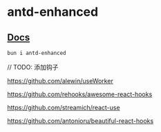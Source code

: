 # antd-enhanced

## [Docs](https://release--6745c45c72a4cfd55c774d3f.chromatic.com/)

```bash
bun i antd-enhanced
```

// TODO: 添加钩子

https://github.com/alewin/useWorker

https://github.com/rehooks/awesome-react-hooks

https://github.com/streamich/react-use

https://github.com/antonioru/beautiful-react-hooks